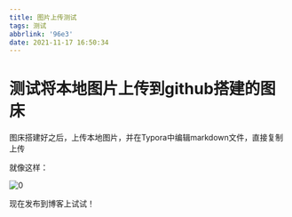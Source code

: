 ```yaml
---
title: 图片上传测试
tags: 测试
abbrlink: '96e3'
date: 2021-11-17 16:50:34
---
```


# 测试将本地图片上传到github搭建的图床

图床搭建好之后，上传本地图片，并在Typora中编辑markdown文件，直接复制上传

就像这样：

![0](https://cdn.jsdelivr.net/gh/lafew/picgo_xyz@main//img/0.jpg)



现在发布到博客上试试！
